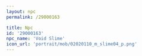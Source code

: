 ```yaml
---
layout: npc
permalink: /29000163

title: Npc
id: '29000163'
npc_name: 'Void Slime'
icon_url: 'portrait/mob/02020110_m_slime04_p.png'
---
```

